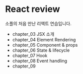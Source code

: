 # React review
소플의 처음 만난 리액트 연습입니다.
- chapter_03 JSX 소개
- chapter_04 Element Rendering
- chapter_05 Component & props
- chapter_06 State & lifecycle
- chapter_07 Hook
- chapter_08 Event handling
- chapter_09 